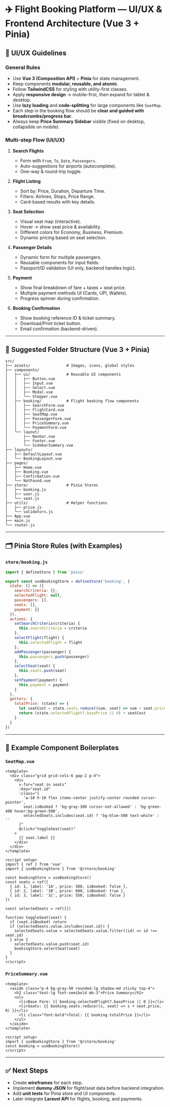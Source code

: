 # ✈️ Flight Booking Platform — UI/UX & Frontend Architecture (Vue 3 + Pinia)

## 🎨 UI/UX Guidelines

### General Rules
- Use **Vue 3 (Composition API)** + **Pinia** for state management.
- Keep components **modular, reusable, and atomic**.
- Follow **TailwindCSS** for styling with utility-first classes.
- Apply **responsive design** → mobile-first, then expand for tablet & desktop.
- Use **lazy loading** and **code-splitting** for large components like `SeatMap`.
- Each step in the booking flow should be **clear and guided with breadcrumbs/progress bar**.
- Always keep **Price Summary Sidebar** visible (fixed on desktop, collapsible on mobile).

### Multi-step Flow (UI/UX)
1. **Search Flights**
   - Form with `From`, `To`, `Date`, `Passengers`.
   - Auto-suggestions for airports (autocomplete).
   - One-way & round-trip toggle.

2. **Flight Listing**
   - Sort by: Price, Duration, Departure Time.
   - Filters: Airlines, Stops, Price Range.
   - Card-based results with key details.

3. **Seat Selection**
   - Visual seat map (interactive).
   - Hover → show seat price & availability.
   - Different colors for Economy, Business, Premium.
   - Dynamic pricing based on seat selection.

4. **Passenger Details**
   - Dynamic form for multiple passengers.
   - Reusable components for input fields.
   - Passport/ID validation (UI only, backend handles logic).

5. **Payment**
   - Show final breakdown of fare + taxes + seat price.
   - Multiple payment methods UI (Cards, UPI, Wallets).
   - Progress spinner during confirmation.

6. **Booking Confirmation**
   - Show booking reference ID & ticket summary.
   - Download/Print ticket button.
   - Email confirmation (backend-driven).

---

## 📂 Suggested Folder Structure (Vue 3 + Pinia)

```
src/
├── assets/                # Images, icons, global styles
├── components/
│   ├── ui/                # Reusable UI components
│   │   ├── Button.vue
│   │   ├── Input.vue
│   │   ├── Select.vue
│   │   ├── Modal.vue
│   │   └── Stepper.vue
│   ├── booking/           # Flight booking flow components
│   │   ├── SearchForm.vue
│   │   ├── FlightCard.vue
│   │   ├── SeatMap.vue
│   │   ├── PassengerForm.vue
│   │   ├── PriceSummary.vue
│   │   └── PaymentForm.vue
│   └── layout/
│       ├── Navbar.vue
│       ├── Footer.vue
│       └── SidebarSummary.vue
├── layouts/
│   ├── DefaultLayout.vue
│   └── BookingLayout.vue
├── pages/
│   ├── Home.vue
│   ├── Booking.vue
│   ├── Confirmation.vue
│   └── NotFound.vue
├── store/                 # Pinia Stores
│   ├── booking.js
│   ├── user.js
│   └── seat.js
├── utils/                 # Helper functions
│   ├── price.js
│   └── validators.js
├── App.vue
├── main.js
└── router.js
```

---

## 🗂 Pinia Store Rules (with Examples)

### `store/booking.js`
```js
import { defineStore } from 'pinia'

export const useBookingStore = defineStore('booking', {
  state: () => ({
    searchCriteria: {},
    selectedFlight: null,
    passengers: [],
    seats: [],
    payment: {}
  }),
  actions: {
    setSearchCriteria(criteria) {
      this.searchCriteria = criteria
    },
    selectFlight(flight) {
      this.selectedFlight = flight
    },
    addPassenger(passenger) {
      this.passengers.push(passenger)
    },
    selectSeat(seat) {
      this.seats.push(seat)
    },
    setPayment(payment) {
      this.payment = payment
    }
  },
  getters: {
    totalPrice: (state) => {
      let seatCost = state.seats.reduce((sum, seat) => sum + seat.price, 0)
      return (state.selectedFlight?.basePrice || 0) + seatCost
    }
  }
})
```

---

## 🧩 Example Component Boilerplates

### `SeatMap.vue`
```vue
<template>
  <div class="grid grid-cols-6 gap-2 p-4">
    <div
      v-for="seat in seats"
      :key="seat.id"
      :class="[
        'w-10 h-10 flex items-center justify-center rounded cursor-pointer',
        seat.isBooked ? 'bg-gray-300 cursor-not-allowed' : 'bg-green-400 hover:bg-green-500',
        selectedSeats.includes(seat.id) ? 'bg-blue-500 text-white' : ''
      ]"
      @click="toggleSeat(seat)"
    >
      {{ seat.label }}
    </div>
  </div>
</template>

<script setup>
import { ref } from 'vue'
import { useBookingStore } from '@/store/booking'

const bookingStore = useBookingStore()
const seats = ref([
  { id: 1, label: '1A', price: 500, isBooked: false },
  { id: 2, label: '1B', price: 600, isBooked: true },
  { id: 3, label: '1C', price: 550, isBooked: false }
])

const selectedSeats = ref([])

function toggleSeat(seat) {
  if (seat.isBooked) return
  if (selectedSeats.value.includes(seat.id)) {
    selectedSeats.value = selectedSeats.value.filter((id) => id !== seat.id)
  } else {
    selectedSeats.value.push(seat.id)
    bookingStore.selectSeat(seat)
  }
}
</script>
```

### `PriceSummary.vue`
```vue
<template>
  <aside class="p-4 bg-gray-50 rounded-lg shadow-md sticky top-4">
    <h2 class="text-lg font-semibold mb-3">Price Summary</h2>
    <ul>
      <li>Base Fare: {{ booking.selectedFlight?.basePrice || 0 }}</li>
      <li>Seats: {{ booking.seats.reduce((s, seat) => s + seat.price, 0) }}</li>
      <li class="font-bold">Total: {{ booking.totalPrice }}</li>
    </ul>
  </aside>
</template>

<script setup>
import { useBookingStore } from '@/store/booking'
const booking = useBookingStore()
</script>
```

---

## ✅ Next Steps
- Create **wireframes** for each step.
- Implement **dummy JSON** for flight/seat data before backend integration.
- Add **unit tests** for Pinia store and UI components.
- Later integrate **Laravel API** for flights, booking, and payments.